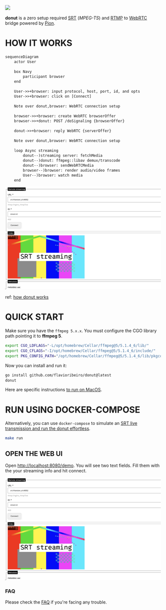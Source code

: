 
<img src="https://user-images.githubusercontent.com/244265/200068510-7c24d5c7-6ba0-44ee-8e60-0f157f990b90.png" width="350" />

**donut** is a zero setup required [SRT](https://en.wikipedia.org/wiki/Secure_Reliable_Transport) (_MPEG-TS_) and [RTMP](https://en.wikipedia.org/wiki/Real-Time_Messaging_Protocol) to [WebRTC](https://webrtc.org/) bridge powered by [Pion](http://pion.ly/).

# HOW IT WORKS

```mermaid
sequenceDiagram
    actor User

    box Navy
        participant browser
    end

    User->>+browser: input protocol, host, port, id, and opts
    User->>+browser: click on [Connect]
    
    Note over donut,browser: WebRTC connection setup
    
    browser->>+browser: create WebRTC browserOffer
    browser->>+donut: POST /doSignaling {browserOffer}

    donut->>+browser: reply WebRTC {serverOffer}

    Note over donut,browser: WebRTC connection setup

    loop Async streaming
        donut--)streaming server: fetchMedia
        donut--)donut: ffmpeg::libav demux/transcode
        donut--)browser: sendWebRTCMedia
        browser--)browser: render audio/video frames
        User--)browser: watch media
    end
```

![donut docker-compose setup](/.github/docker-compose-donut-setup.webp "donut docker-compose setup")

ref: [how donut works](/HOW_IT_WORKS.md)

# QUICK START

Make sure you have the `ffmpeg 5.x.x`. You must configure the CGO library path pointing it to **ffmpeg 5**.

```bash
export CGO_LDFLAGS="-L/opt/homebrew/Cellar/ffmpeg@5/5.1.4_6/lib/"
export CGO_CFLAGS="-I/opt/homebrew/Cellar/ffmpeg@5/5.1.4_6/include/"
export PKG_CONFIG_PATH="/opt/homebrew/Cellar/ffmpeg@5/5.1.4_6/lib/pkgconfig"
```

Now you can install and run it:

```bash
go install github.com/flavioribeiro/donut@latest
donut
```

Here are specific instructions [to run on MacOS](/MAC_DEVELOPMENT.md).

# RUN USING DOCKER-COMPOSE

Alternatively, you can use `docker-compose` to simulate an [SRT live transmission and run the donut effortless](/DOCKER_DEVELOPMENT.md).

```bash
make run
```

## OPEN THE WEB UI
Open [http://localhost:8080/demo](http://localhost:8080/demo). You will see two text fields. Fill them with the your streaming info and hit connect.

![donut docker-compose setup](/.github/docker-compose-donut-setup.webp "donut docker-compose setup")

### FAQ

Please check the [FAQ](/FAQ.md) if you're facing any trouble.
